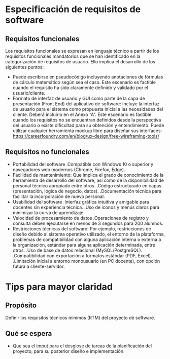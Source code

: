 # Especificación de requisitos de software

## Requisitos funcionales
Los requisitos funcionales se expresan en lenguaje técnico a partir de los requisitos funcionales mandatorios que se han identificado en la categorización de requisitos de usuario.
Ello implica el desarrollo de los siguientes puntos:
- Puede escribirse en pseudocódigo incluyendo anotaciones de fórmulas de cálculo matemático según sea el caso. Este escenario es factible cuando el requisito ha sido claramente definido y validado
  por el usuario/cliente.
- Formato de interfaz de usuario y GUI como parte de la capa de presentación (Front End) del aplicativo de software: Incluye la interfaz de usuario para el sistema como propuesta inicial a las necesidades
  del cliente. Deberá incluirlo en el Anexo “A”. Este escenario es factible cuando los requisitos no se encuentran definidos desde la perspectiva del usuario o existe dificultad para su obtención y entendimiento.
  Puede utilizar cualquier herramienta mockup libre para diseñar sus interfaces: https://careerfoundry.com/en/blog/ux-design/free-wireframing-tools/
  
## Requisitos no funcionales
- Portabilidad del software
  .Compatible con Windows 10 o superior y navegadores web modernos (Chrome, Firefox, Edge).
- Facilidad de mantenimiento: Que implica el grado de conocimiento de la herramienta de desarrollo del software, así como de la disponibilidad de personal técnico apropiado entre otros.
  .Código estructurado en capas (presentación, lógica de negocio, datos).
  .Documentación técnica para facilitar la incorporación de nuevo personal.
- Usabilidad del software
  .Interfaz gráfica intuitiva y amigable para docentes sin experiencia técnica.
  .Uso de íconos y menús claros para minimizar la curva de aprendizaje.
- Velocidad de procesamiento de datos
  .Operaciones de registro y consulta deben ejecutarse en menos de 3 segundos para 200 alumnos.
- Restricciones técnicas del software: Por ejemplo, restricciones de diseño debido al sistema operativo utilizado, el entorno de la plataforma, problemas de compatibilidad con alguna aplicación interna o
  externa a la organización, estándar para alguna aplicación determinada, entre otros.
  .Uso de base de datos relacional (MySQL/PostgreSQL).
  .Compatibilidad con exportación a formatos estándar (PDF, Excel).
  .Limitación inicial a entorno monousuario (en PC docente), con opción futura a cliente-servidor.


# Tips para mayor claridad
## Propósito
Definir los requisitos técnicos mínimos (RTM) del proyecto de software.

## Qué se espera
- Que sea el imput para el desglose de tareas de la planificación del proyecto, para su posterior diseño e implementación.

